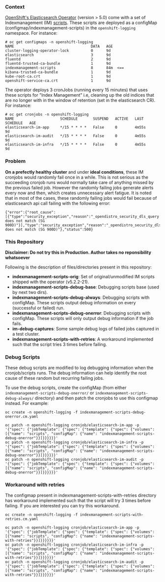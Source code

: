 ### Context
[OpenShift's Elasticsearch Operator](https://github.com/openshift/elasticsearch-operator "OpenShift's Elasticsearch Operator") (version > 5.0) come with a set of Indexmanagement (IM) [scripts](https://github.com/openshift/elasticsearch-operator/blob/release-5.2/internal/indexmanagement/scripts.go "scripts"). These scripts are deployed as a configMap (configmap/indexmanagement-scripts) in the `openshift-logging` namespace. For instance:

    # oc get configmaps -n openshift-logging
    NAME                                   DATA   AGE
    cluster-logging-operator-lock          0      9d
    elasticsearch                          3      9d
    fluentd                                2      9d
    fluentd-trusted-ca-bundle              1      9d
    indexmanagement-scripts                8      84m  <==
    kibana-trusted-ca-bundle               1      9d
    kube-root-ca.crt                       1      9d
    openshift-service-ca.crt               1      9d

The operator deploys 3 cronJobs (running every 15 minutes) that uses these scripts for "Index Management" i.e, cleaning up the old indices that are no longer with in the window of retention (set in the elasticsearch CR). For instance:

    # oc get cronjobs -n openshift-logging
    NAME                     SCHEDULE       SUSPEND   ACTIVE   LAST SCHEDULE   AGE
    elasticsearch-im-app     */15 * * * *   False     0        4m55s           9d
    elasticsearch-im-audit   */15 * * * *   False     0        4m55s           9d
    elasticsearch-im-infra   */15 * * * *   False     0        4m55s           9d

### Problem

**On a prefectly healthy cluster** and under **ideal conditions**, these IM cronjobs would randomly fail once in a while. This is not serious as the succeeding cronjob runs would normally take care of anything missed by the previous failed job. However the randomly failing jobs generate alerts every now and then, which creates unnecessary alert fatigue. It is noted that in most of the cases, these randomly failing jobs would fail because of elasticsearch api call failing with the following error:

    {"error":{"root_cause":[{"type":"security_exception","reason":"_opendistro_security_dls_query does not match (SG 900D)"}],"type":"security_exception","reason":"_opendistro_security_dls_query does not match (SG 900D)"},"status":500}


### This Repository

**Disclaimer: Do not try this in Production. Author takes no reponsibility whatsoever**

Following is the description of files/directories present in this repository:

- **indexmanagement-scripts-orig**: Set of original/unmodified IM scripts shipped with the operator (v5.2.2-21).
- **indexmanagement-scripts-debug-base**: Debugging scripts base (used by next two dirs).
- **indexmanagement-scripts-debug-always**: Debugging scripts with configMap. These scripts output debug information on every (successful or failed) run. 
- **indexmanagement-scripts-debug-onerror**: Debugging scripts with configMap. These scripts will only output debug information if the job fails.
- **im-debug-captures**: Some sample debug logs of failed jobs captured in a test cluster.
- **indexmanagement-scripts-with-retries**: A workaround implemented such that the script tries 3 times before failing.

### Debug Scripts

These debug scripts are modified to log debugging information when the cronjob/scripts runs. The debug information can help identify the root cause of these random but recurring failing jobs.

To use the debug scripts, create the configMap (from either `indexmanagement-scripts-debug-onerror/` or `indexmanagement-scripts-debug-always/` directory) and then patch the cronjobs to use this configmap instead. For example:

    oc create -n openshift-logging -f indexmanagement-scripts-debug-onerror.cm.yaml
    
    oc patch -n openshift-logging cronjob/elasticsearch-im-app -p '{"spec": {"jobTemplate": {"spec": {"template": {"spec": {"volumes": [{"name": "scripts", "configMap": {"name": "indexmanagement-scripts-debug-onerror"}}]}}}}}}'
    oc patch -n openshift-logging cronjob/elasticsearch-im-infra -p '{"spec": {"jobTemplate": {"spec": {"template": {"spec": {"volumes": [{"name": "scripts", "configMap": {"name": "indexmanagement-scripts-debug-onerror"}}]}}}}}}'
    oc patch -n openshift-logging cronjob/elasticsearch-im-audit -p '{"spec": {"jobTemplate": {"spec": {"template": {"spec": {"volumes": [{"name": "scripts", "configMap": {"name": "indexmanagement-scripts-debug-onerror"}}]}}}}}}'

### Workaround with retries

The configmap present in indexmanagement-scripts-with-retries directory has workaround implemented such that the script will try 3 times before failing. If you are interested you can try this workaround.


    oc create -n openshift-logging -f indexmanagement-scripts-with-retries.cm.yaml
    
    oc patch -n openshift-logging cronjob/elasticsearch-im-app -p '{"spec": {"jobTemplate": {"spec": {"template": {"spec": {"volumes": [{"name": "scripts", "configMap": {"name": "indexmanagement-scripts-with-retries"}}]}}}}}}'
    oc patch -n openshift-logging cronjob/elasticsearch-im-infra -p '{"spec": {"jobTemplate": {"spec": {"template": {"spec": {"volumes": [{"name": "scripts", "configMap": {"name": "indexmanagement-scripts-with-retries"}}]}}}}}}'
    oc patch -n openshift-logging cronjob/elasticsearch-im-audit -p '{"spec": {"jobTemplate": {"spec": {"template": {"spec": {"volumes": [{"name": "scripts", "configMap": {"name": "indexmanagement-scripts-with-retries"}}]}}}}}}'

